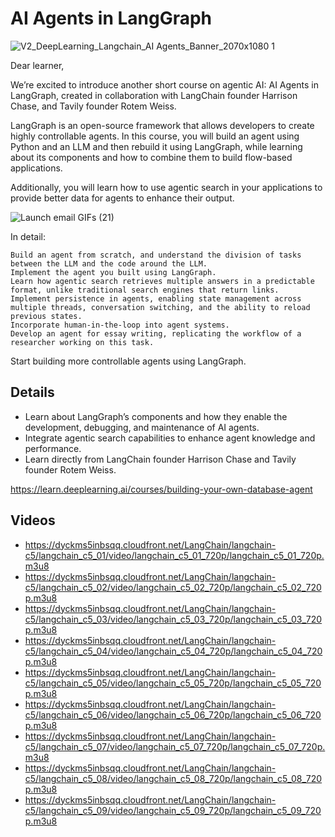 # AI Agents in LangGraph

![V2_DeepLearning_Langchain_AI Agents_Banner_2070x1080 1](https://ci3.googleusercontent.com/meips/ADKq_NZkD8vGqXwf6MLokzObzx9KczwOSLkrjfQHz4oi0kf5AAjaX9fwDZRjES_iwKs9bxzHgOthp3hxKGUrcnDTjeSE_H2YH435W87Zzm7Cv_DQWo0L-qJmgwDBLpp1FNvZHP3tvJ48gzh0w9dX51CRrw1FNjmJqUhtoM7NQdFT8K8aaiKTpR7LGqcNgOxLWLJ15K9UM7n3H6Q6GtXcwsOdZgoG24GcCmtnHNgt6i6qfPdSRB9syA8fGL-_yifrkMAE6nDvBu55ZVXmS_fk7cBDfgGuAQakZv-kLIwD=s0-d-e1-ft#https://info.deeplearning.ai/hs-fs/hubfs/V2_DeepLearning_Langchain_AI%20Agents_Banner_2070x1080%201.png?width=1120&upscale=true&name=V2_DeepLearning_Langchain_AI%20Agents_Banner_2070x1080%201.png)

Dear learner, 

 

We’re excited to introduce another short course on agentic AI: AI Agents in LangGraph, created in collaboration with LangChain founder Harrison Chase, and Tavily founder Rotem Weiss.

 

LangGraph is an open-source framework that allows developers to create highly controllable agents. In this course, you will build an agent using Python and an LLM and then rebuild it using LangGraph, while learning about its components and how to combine them to build flow-based applications.

 

Additionally, you will learn how to use agentic search in your applications to provide better data for agents to enhance their output.

![Launch email GIFs (21)](https://ci3.googleusercontent.com/meips/ADKq_NaCZkoW1jxiIAs9mw-tbWF_pqgBsyd9-XrFI-pNRK2rg0YrDAERF_91PdJHxVlwgh3nGKFnD4uSAHzDU4OoIMKkteATllV6VzJbbk4dg6MJBAdhpLpCWj5YZvt4sWQmTe_c1ur3RDHBO7zFeFEgPZZ9xHGiSq0y_YTfmYaDiI32RumDHZY2RqrdqJygsYizCTlh28erDFooGHQdnyUO=s0-d-e1-ft#https://info.deeplearning.ai/hs-fs/hubfs/Launch%20email%20GIFs%20(21).gif?width=1120&upscale=true&name=Launch%20email%20GIFs%20(21).gif)

In detail:

    Build an agent from scratch, and understand the division of tasks between the LLM and the code around the LLM.
    Implement the agent you built using LangGraph.
    Learn how agentic search retrieves multiple answers in a predictable format, unlike traditional search engines that return links.
    Implement persistence in agents, enabling state management across multiple threads, conversation switching, and the ability to reload previous states.
    Incorporate human-in-the-loop into agent systems.
    Develop an agent for essay writing, replicating the workflow of a researcher working on this task.

Start building more controllable agents using LangGraph.


## Details
- Learn about LangGraph’s components and how they enable the development, debugging, and maintenance of AI agents.
- Integrate agentic search capabilities to enhance agent knowledge and performance.
- Learn directly from LangChain founder Harrison Chase and Tavily founder Rotem Weiss.

https://learn.deeplearning.ai/courses/building-your-own-database-agent

## Videos
- https://dyckms5inbsqq.cloudfront.net/LangChain/langchain-c5/langchain_c5_01/video/langchain_c5_01_720p/langchain_c5_01_720p.m3u8
- https://dyckms5inbsqq.cloudfront.net/LangChain/langchain-c5/langchain_c5_02/video/langchain_c5_02_720p/langchain_c5_02_720p.m3u8
- https://dyckms5inbsqq.cloudfront.net/LangChain/langchain-c5/langchain_c5_03/video/langchain_c5_03_720p/langchain_c5_03_720p.m3u8
- https://dyckms5inbsqq.cloudfront.net/LangChain/langchain-c5/langchain_c5_04/video/langchain_c5_04_720p/langchain_c5_04_720p.m3u8
- https://dyckms5inbsqq.cloudfront.net/LangChain/langchain-c5/langchain_c5_05/video/langchain_c5_05_720p/langchain_c5_05_720p.m3u8
- https://dyckms5inbsqq.cloudfront.net/LangChain/langchain-c5/langchain_c5_06/video/langchain_c5_06_720p/langchain_c5_06_720p.m3u8
- https://dyckms5inbsqq.cloudfront.net/LangChain/langchain-c5/langchain_c5_07/video/langchain_c5_07_720p/langchain_c5_07_720p.m3u8
- https://dyckms5inbsqq.cloudfront.net/LangChain/langchain-c5/langchain_c5_08/video/langchain_c5_08_720p/langchain_c5_08_720p.m3u8
- https://dyckms5inbsqq.cloudfront.net/LangChain/langchain-c5/langchain_c5_09/video/langchain_c5_09_720p/langchain_c5_09_720p.m3u8
